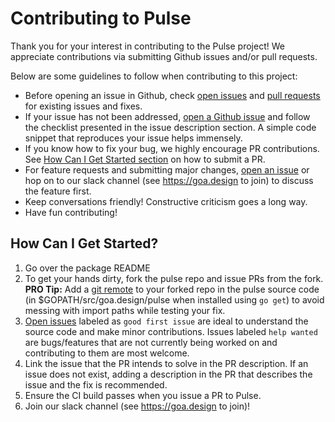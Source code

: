 # Contributing to Pulse

Thank you for your interest in contributing to the Pulse project! We appreciate
contributions via submitting Github issues and/or pull requests.

Below are some guidelines to follow when contributing to this project:

* Before opening an issue in Github, check [open issues](https://github.com/goadesign/pulse/issues)
  and [pull requests](https://github.com/goadesign/pulse/pulls) for existing
  issues and fixes.
* If your issue has not been addressed, [open a Github issue](https://github.com/goadesign/pulse/issues/new)
  and follow the checklist presented in the issue description section. A simple
  code snippet that reproduces your issue helps immensely.
* If you know how to fix your bug, we highly encourage PR contributions. See
  [How Can I Get Started section](#how-can-i-get-started) on how to submit a PR.
* For feature requests and submitting major changes, [open an issue](https://github.com/goadesign/pulse/issues/new)
  or hop on to our slack channel (see <https://goa.design> to join) to discuss
  the feature first.
* Keep conversations friendly! Constructive criticism goes a long way.
* Have fun contributing!

## How Can I Get Started?

1) Go over the package README
2) To get your hands dirty, fork the pulse repo and issue PRs from the fork.
**PRO Tip:** Add a [git remote](https://git-scm.com/docs/git-remote.html) to
your forked repo in the pulse source code (in $GOPATH/src/goa.design/pulse when
installed using `go get`) to avoid messing with import paths while testing
your fix.
3) [Open issues](https://github.com/goadesign/pulse/issues) labeled as `good first
issue` are ideal to understand the source code and make minor contributions.
Issues labeled `help wanted` are bugs/features that are not currently being
worked on and contributing to them are most welcome.
4) Link the issue that the PR intends to solve in the PR description. If an issue
does not exist, adding a description in the PR that describes the issue and the
fix is recommended.
5) Ensure the CI build passes when you issue a PR to Pulse.
6) Join our slack channel (see <https://goa.design> to join)!